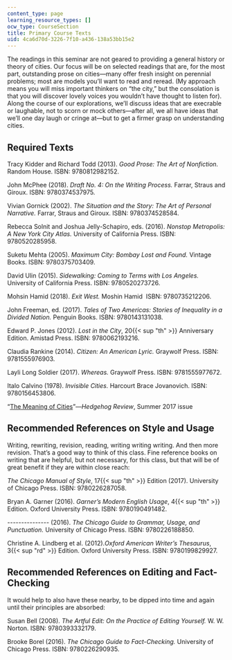 ```yaml
---
content_type: page
learning_resource_types: []
ocw_type: CourseSection
title: Primary Course Texts
uid: 4ca6d70d-3226-7f10-a436-138a53bb15e2
---
```


The readings in this seminar are not geared to providing a general history or theory of cities. Our focus will be on selected readings that are, for the most part, outstanding prose on cities—many offer fresh insight on perennial problems; most are models you’ll want to read and reread. (My approach means you will miss important thinkers on “the city,” but the consolation is that you will discover lovely voices you wouldn’t have thought to listen for). Along the course of our explorations, we’ll discuss ideas that are execrable or laughable, not to scorn or mock others—after all, we all have ideas that we’ll one day laugh or cringe at—but to get a firmer grasp on understanding cities.

Required Texts
--------------

Tracy Kidder and Richard Todd (2013). _Good Prose: The Art of Nonfiction._ Random House. ISBN: 9780812982152.

John McPhee (2018). _Draft No. 4: On the Writing Process._ Farrar, Straus and Giroux. ISBN: 9780374537975.

Vivian Gornick (2002). _The Situation and the Story: The Art of Personal Narrative._ Farrar, Straus and Giroux. ISBN: 9780374528584.

Rebecca Solnit and Joshua Jelly-Schapiro, eds. (2016). _Nonstop Metropolis: A New York City Atlas._ University of California Press. ISBN: 9780520285958.

Suketu Mehta (2005). _Maximum City: Bombay Lost and Found._ Vintage Books. ISBN: 9780375703409.

David Ulin (2015). _Sidewalking: Coming to Terms with Los Angeles._ University of California Press. ISBN: 9780520273726.

Mohsin Hamid (2018). _Exit West._ Moshin Hamid  ISBN: 9780735212206.

John Freeman, ed. (2017). _Tales of Two Americas: Stories of Inequality in a Divided Nation._ Penguin Books. ISBN: 9780143131038.

Edward P. Jones (2012). _Lost in the City_, 20{{< sup "th" >}} Anniversary Edition. Amistad Press. ISBN: 9780062193216.

Claudia Rankine (2014). _Citizen: An American Lyric._ Graywolf Press. ISBN: 9781555976903.

Layli Long Soldier (2017). _Whereas._ Graywolf Press. ISBN: 9781555977672.

Italo Calvino (1978). _Invisible Cities._ Harcourt Brace Jovanovich. ISBN: 9780156453806.

“[The Meaning of Cities](https://hedgehogreview.com/issues/the-meaning-of-cities)”—_Hedgehog Review_, Summer 2017 issue

Recommended References on Style and Usage 
------------------------------------------

Writing, rewriting, revision, reading, writing writing writing. And then more revision. That’s a good way to think of this class. Fine reference books on writing that are helpful, but not necessary, for this class, but that will be of great benefit if they are within close reach:

_The Chicago Manual of Style_, 17{{< sup "th" >}} Edition (2017). University of Chicago Press. ISBN: 9780226287058.

Bryan A. Garner (2016). _Garner’s Modern English Usage_, 4{{< sup "th" >}} Edition. Oxford University Press. ISBN: 9780190491482.

\--------------- (2016). _The Chicago Guide to Grammar, Usage, and Punctuation._ University of Chicago Press. ISBN: 9780226188850.

Christine A. Lindberg et al. (2012)._Oxford American Writer’s Thesaurus_, 3{{< sup "rd" >}} Edition. Oxford University Press. ISBN: 9780199829927.

Recommended References on Editing and Fact-Checking 
----------------------------------------------------

It would help to also have these nearby, to be dipped into time and again until their principles are absorbed:

Susan Bell (2008). _The Artful Edit: On the Practice of Editing Yourself._ W. W. Norton. ISBN: 9780393332179.

Brooke Borel (2016). _The Chicago Guide to Fact-Checking._ University of Chicago Press. ISBN: 9780226290935.